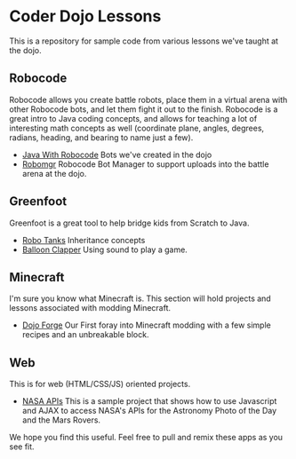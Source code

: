 # Coder Dojo Lessons

This is a repository for sample code from various lessons we've taught at the dojo.

## Robocode
Robocode allows you create battle robots, place them in a virtual arena with other
Robocode bots, and let them fight it out to the finish.  Robocode is a great intro to Java coding concepts,
and allows for teaching a lot of interesting math concepts as well (coordinate plane, angles, degrees, radians,
heading, and bearing to name just a few).

- [Java With Robocode](https://github.com/rvacoderdojo/lessons/tree/master/robocode/java-with-robocode) Bots we've created in the dojo
- [Robomgr](https://github.com/rvacoderdojo/lessons/tree/master/robocode/robomgr) Robocode Bot Manager to support uploads into the battle arena at the dojo.

## Greenfoot
Greenfoot is a great tool to help bridge kids from Scratch to Java.

- [Robo Tanks](https://github.com/rvacoderdojo/lessons/tree/master/greenfoot/robo-tanks) Inheritance concepts
- [Balloon Clapper](https://github.com/rvacoderdojo/lessons/tree/master/greenfoot/balloon-clapper) Using sound to play a game.

## Minecraft
I'm sure you know what Minecraft is.  This section will hold projects and lessons associated with modding
Minecraft.

- [Dojo Forge](https://github.com/rvacoderdojo/lessons/tree/master/minecraft/dojo-forge) Our First foray into Minecraft modding with a few simple recipes and an unbreakable block.

## Web
This is for web (HTML/CSS/JS) oriented projects.  

- [NASA APIs](https://github.com/rvacoderdojo/lessons/tree/master/web/nasa-apis) This is a sample project that shows how to use Javascript and AJAX to access NASA's APIs for the Astronomy Photo of the Day and the Mars Rovers.


We hope you find this useful. Feel free to pull and remix these apps as you see fit.
